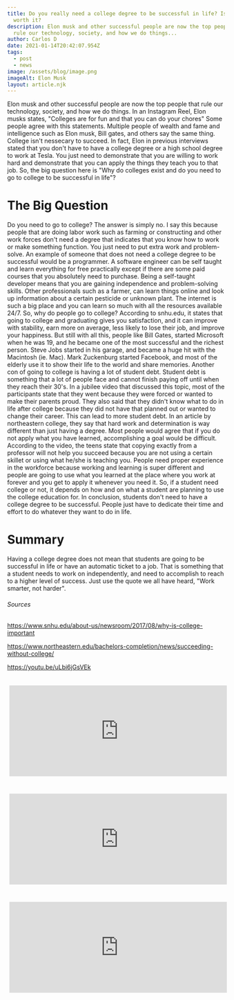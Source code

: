 ```yaml
---
title: Do you really need a college degree to be successful in life? Is college
  worth it?
description: Elon musk and other successful people are now the top people that
  rule our technology, society, and how we do things...
author: Carlos D
date: 2021-01-14T20:42:07.954Z
tags:
  - post
  - news
image: /assets/blog/image.png
imageAlt: Elon Musk
layout: article.njk
---
```

Elon musk and other successful people are now the top people that rule our technology, society, and how we do things. In an Instagram Reel, Elon musks states, "Colleges are for fun and that you can do your chores" Some people agree with this statements. Multiple people of wealth and fame and intelligence such as Elon musk, Bill gates, and others say the same thing. College isn't nessecary to succeed. In fact, Elon in previous interviews stated that you don't have to have a college degree or a high school degree to work at Tesla. You just need to demonstrate that you are willing to work hard and demonstrate that you can apply the things they teach you to that job. So, the big question here is "Why do colleges exist and do you need to go to college to be successful in life"?


# The Big Question

Do you need to go to college? The answer is simply no. I say this because people that are doing labor work such as farming or constructing and other work forces don't need a degree that indicates that you know how to work or make something function. You just need to put extra work and problem-solve. An example of someone that does not need a college degree to be successful would be a programmer. A software engineer can be self taught and learn everything for free practically except if there are some paid courses that you absolutely need to purchase. Being a self-taught developer means that you are gaining independence and problem-solving skills. Other professionals such as a farmer, can learn things online and look up information about a certain pesticide or unknown plant. The internet is such a big place and you can learn so much with all the resources available 24/7. So, why do people go to college? According to snhu.edu, it states that going to college and graduating gives you satisfaction, and it can improve with stability, earn more on average, less likely to lose their job, and improve your happiness. But still with all this, people like Bill Gates, started Microsoft when he was 19, and he became one of the most successful and the richest person. Steve Jobs started in his garage, and became a huge hit with the Macintosh (ie. Mac). Mark Zuckenburg started Facebook, and most of the elderly use it to show their life to the world and share memories. Another con of going to college is having a lot of student debt. Student debt is something that a lot of people face and cannot finish paying off until when they reach their 30's. In a jubilee video that discussed this topic, most of the participants state that they went because they were forced or wanted to make their parents proud. They also said that they didn't know what to do in life after college because they did not have that planned out or wanted to change their career. This can lead to more student debt. In an article by northeastern college, they say that hard work and determination is way different than just having a degree. Most people would agree that if you do not apply what you have learned, accomplishing a goal would be difficult. According to the video, the teens state that copying exactly from a professor will not help you succeed because you are not using a certain skillet or using what he/she is teaching you. People need proper experience in the workforce because working and learning is super different and people are going to use what you learned at the place where you work at forever and you get to apply it whenever you need it. So, if a student need college or not, it depends on how and on what a student are planning to use the college education for. In conclusion, students don't need to have a college degree to be successful. People just have to dedicate their time and effort to do whatever they want to do in life.


# Summary

Having a college degree does not mean that students are going to be successful in life or have an automatic ticket to a job. That is something that a student needs to work on independently, and need to accomplish to reach to a higher level of success. Just use the quote we all have heard, "Work smarter, not harder".

###### Sources

https://www.snhu.edu/about-us/newsroom/2017/08/why-is-college-important

https://www.northeastern.edu/bachelors-completion/news/succeeding-without-college/

https://youtu.be/uLbi6jGsVEk

 <iframe width="900" height="400" class="youtube" src="https://www.youtube.com/embed/uLbi6jGsVEk" frameborder="0" allow="accelerometer; autoplay; clipboard-write; encrypted-media; gyroscope; picture-in-picture" allowfullscreen></iframe>

<iframe width="900" height="400" class="youtube" src="https://www.youtube.com/embed/CQbKctnnA-Y" frameborder="0" allow="accelerometer; autoplay; clipboard-write; encrypted-media; gyroscope; picture-in-picture" allowfullscreen></iframe>

<iframe width="900" height="400" class="youtube" src="https://www.youtube.com/embed/ecgcL4Cu75I" frameborder="0" allow="accelerometer; autoplay; clipboard-write; encrypted-media; gyroscope; picture-in-picture" allowfullscreen></iframe>


<style>
    .youtube{
        margin: 20px 5px;
    }

    @media (max-width: 960px) {
  .youtube {
    width: 100%;
    height: 210px;
  }
}
</style>
    